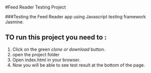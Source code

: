 #Feed Reader Testing Project

###Testing the Feed Reader app using Javascript testing framework Jasmine.

## TO run this project you need to :
1. Click on the green *clone or download* button.
2. open the project folder
3. Open index.html in your browser.
4. Now you will be able to see test result at the bottom of the page.
